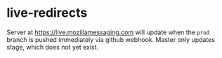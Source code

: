 # live-redirects

Server at https://live.mozillamessaging.com will update when the `prod` branch is pushed immediately via github webhook. Master only updates stage, which does not yet exist.
